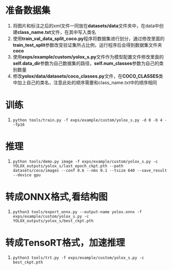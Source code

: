 # 准备数据集
1. 将图片和标注之后的xml文件一同放在**datasets/data**文件夹中，在data中创建**class_name.txt**文件，在其中写入类名
3. 使用**train_val_data_split_coco.py**程序将数据集进行划分，通过修改里面的**train_test_split**参数改变验证集所占比例，运行程序后会得到数据集文件夹**coco**
4. 使用**exps/example/custom/yolox_s.py**文件作为模型配置文件修改里面的**self.data_dir**参数为自己数据集的路径，**self.num_classes**参数为自己的类别数量
5. 修改**yolox/data/datasets/coco_classes.py**文件，在**COCO_CLASSES**类中加上自己的类名，注意此处的顺序需要和class_name.txt中的顺序相同

# 训练
1. `python tools/train.py -f exps/example/custom/yolox_s.py -d 0 -b 4 --fp16  `

# 推理
1. `python tools/demo.py image -f exps/example/custom/yolox_s.py -c YOLOX_outputs/yolox_s/last_epoch_ckpt.pth --path datasets/coco/images --conf 0.6 --nms 0.1 --tsize 640 --save_result --device gpu `

# 转成ONNX格式,看结构图
1. `python3 tools/export_onnx.py --output-name yolox.onnx -f exps/example/custom/yolox_s.py -c YOLOX_outputs/yolox_s/best_ckpt.pth`

# 转成TensoRT格式，加速推理
1. `python3 tools/trt.py -f exps/example/custom/yolox_s.py -c best_ckpt.pth `
